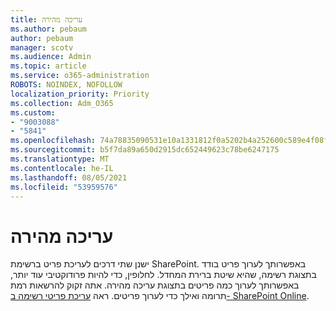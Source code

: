 ```yaml
---
title: עריכה מהירה
ms.author: pebaum
author: pebaum
manager: scotv
ms.audience: Admin
ms.topic: article
ms.service: o365-administration
ROBOTS: NOINDEX, NOFOLLOW
localization_priority: Priority
ms.collection: Adm_O365
ms.custom:
- "9003088"
- "5841"
ms.openlocfilehash: 74a78835090531e10a1331812f0a5202b4a252600c589e4f08ff891398a3cc3d
ms.sourcegitcommit: b5f7da89a650d2915dc652449623c78be6247175
ms.translationtype: MT
ms.contentlocale: he-IL
ms.lasthandoff: 08/05/2021
ms.locfileid: "53959576"
---
```

# <a name="quick-edit"></a>עריכה מהירה

ישנן שתי דרכים לעריכת פריט ברשימת SharePoint. באפשרותך לערוך פריט בודד בתצוגת רשימה, שהיא שיטת ברירת המחדל. לחלופין, כדי להיות פרודוקטיבי עוד יותר, באפשרותך לערוך כמה פריטים בתצוגת עריכה מהירה. אתה זקוק להרשאות רמת תרומה ואילך כדי לערוך פריטים. ראה [עריכת פריטי רשימה ב- SharePoint Online](https://support.microsoft.com/office/dac1a1c3-a80b-4082-ba57-715cf613d0f7).
